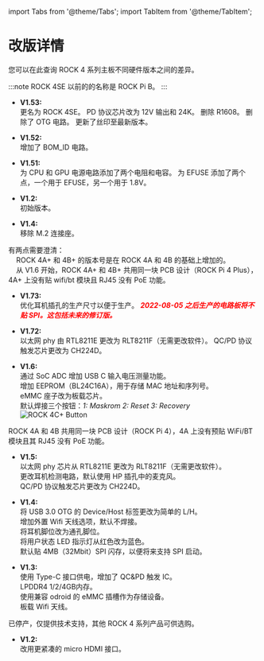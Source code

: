 ﻿---
sidebar_label: '硬件改版信息'
sidebar_position: 20
---

import Tabs from '@theme/Tabs';
import TabItem from '@theme/TabItem';

# 改版详情

您可以在此查询 ROCK 4 系列主板不同硬件版本之间的差异。

<Tabs>
<TabItem value="ROCK_4SE" label="ROCK 4SE">

:::note
ROCK 4SE 以前的的名称是 ROCK Pi B。
:::

- **V1.53:**  
更名为 ROCK 4SE。 
PD 协议芯片改为 12V 输出和 24K。 
删除 R1608。 
删除了 OTG 电路。 
更新了丝印至最新版本。

- **V1.52:**  
增加了 BOM_ID 电路。

- **V1.51:**  
为 CPU 和 GPU 电源电路添加了两个电阻和电容。 
为 EFUSE 添加了两个点，一个用于 EFUSE，另一个用于 1.8V。

</TabItem>
<TabItem value="ROCK_4C_Plus" label="ROCK 4C+">

- **V1.2:**  
初始版本。

- **V1.4:**  
移除 M.2 连接座。

</TabItem>
<TabItem value="ROCK_4AB_Plus" label="ROCK 4A/B+">

有两点需要澄清：  
&nbsp;&nbsp;&nbsp;&nbsp;ROCK 4A+ 和 4B+ 的版本号是在 ROCK 4A 和 4B 的基础上增加的。  
&nbsp;&nbsp;&nbsp;&nbsp;从 V1.6 开始，ROCK 4A+ 和 4B+ 共用同一块 PCB 设计（ROCK Pi 4 Plus），4A+ 上没有贴 wifi/bt 模块且 RJ45 没有 PoE 功能。 

- **V1.73:**  
优化耳机插孔的生产尺寸以便于生产。 
***<font color='red'>2022-08-05 之后生产的电路板将不贴 SPI。这包括未来的修订版。</font>***

- **V1.72:**  
以太网 phy 由 RTL8211E 更改为 RLT8211F（无需更改软件）。 
QC/PD 协议触发芯片更改为 CH224D。

- **V1.6:**  
通过 SoC ADC 增加 USB C 输入电压测量功能。  
增加 EEPROM（BL24C16A），用于存储 MAC 地址和序列号。  
eMMC 座子改为板载芯片。  
默认焊接三个按钮：*1: Maskrom 2: Reset 3: Recovery*  
![ROCK 4C+ Button](/img/rock4/rock4b+-button.webp)

</TabItem>
<TabItem value="ROCK_4AB" label="ROCK 4A/B">

ROCK 4A 和 4B 共用同一块 PCB 设计（ROCK Pi 4），4A 上没有预贴 WiFi/BT 模块且其 RJ45 没有 PoE 功能。 

- **V1.5:**  
以太网 phy 芯片从 RTL8211E 更改为 RLT8211F（无需更改软件）。  
更改耳机检测电路，默认使用 HP 插孔中的麦克风。  
QC/PD 协议触发芯片更改为 CH224D。 

- **V1.4:**  
将 USB 3.0 OTG 的 Device/Host 标签更改为简单的 L/H。  
增加外置 Wifi 天线选项，默认不焊接。  
将耳机脚位改为通孔脚位。  
将用户状态 LED 指示灯从红色改为蓝色。  
默认贴 4MB（32Mbit）SPI 闪存，以便将来支持 SPI 启动。

- **V1.3:**  
使用 Type-C 接口供电，增加了 QC&PD 触发 IC。  
LPDDR4 1/2/4GB内存。  
使用兼容 odroid 的 eMMC 插槽作为存储设备。  
板载 Wifi 天线。

</TabItem>
<TabItem value="ROCK_4C" label="ROCK 4C">

已停产，仅提供技术支持，其他 ROCK 4 系列产品可供选购。

- **V1.2:**  
改用更紧凑的 micro HDMI 接口。

</TabItem>
</Tabs>
